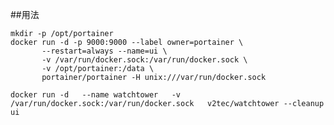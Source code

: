 ##用法

	mkdir -p /opt/portainer
	docker run -d -p 9000:9000 --label owner=portainer \
	       --restart=always --name=ui \
	       -v /var/run/docker.sock:/var/run/docker.sock \
	       -v /opt/portainer:/data \
	       portainer/portainer -H unix:///var/run/docker.sock

	docker run -d   --name watchtower   -v /var/run/docker.sock:/var/run/docker.sock   v2tec/watchtower --cleanup ui
